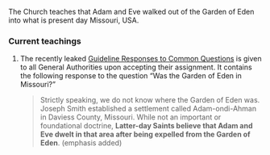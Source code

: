 The Church teaches that Adam and Eve walked out of the Garden of Eden into what is present day Missouri, USA.

### Current teachings

1. The recently leaked [Guideline Responses to Common Questions](https://mormonleaks.io/wiki/index.php?title=File:Guideline_Responses_to_Common_Questions.pdf) is given to all General Authorities upon accepting their assignment. It contains the following response to the question “Was the Garden of Eden in Missouri?”

    > Strictly speaking, we do not know where the Garden of Eden was. Joseph Smith established a settlement called Adam-ondi-Ahman in Daviess County, Missouri. While not an important or foundational doctrine, **Latter-day Saints believe that Adam and Eve dwelt in that area after being expelled from the Garden of Eden**. (emphasis added)
